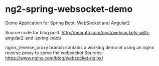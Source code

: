 # ng2-spring-websocket-demo
Demo Application for Spring Boot, WebSocket and Angular2

Source code for blog post: 
http://mmrath.com/post/websockets-with-angular2-and-spring-boot/

nginx_reverse_proxy branch contains a working demo of using an nginx reverse proxy to serve the websocket 
Sources: https://www.nginx.com/blog/websocket-nginx/